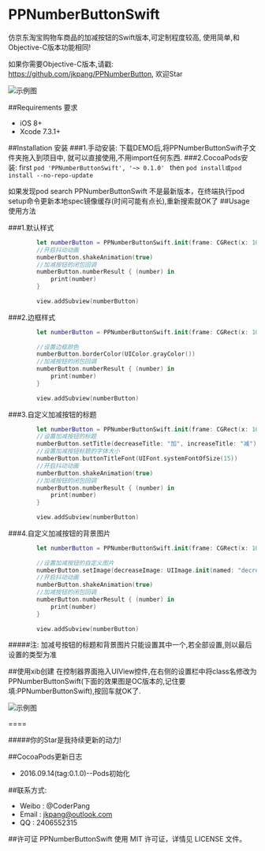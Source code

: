 # PPNumberButtonSwift
仿京东淘宝购物车商品的加减按钮的Swift版本,可定制程度较高, 使用简单,和Objective-C版本功能相同!

如果你需要Objective-C版本,请戳: https://github.com/jkpang/PPNumberButton, 欢迎Star

![示例图](https://github.com/jkpang/PPNumberButton/blob/master/PPNumberButton.gif)

##Requirements 要求
* iOS 8+
* Xcode 7.3.1+

##Installation 安装
###1.手动安装:
下载DEMO后,将PPNumberButtonSwift子文件夹拖入到项目中, 就可以直接使用,不用import任何东西.
###2.CocoaPods安装:
first
`pod 'PPNumberButtonSwift', '~> 0.1.0' `
then
`pod install或pod install --no-repo-update`

如果发现pod search PPNumberButtonSwift 不是最新版本，在终端执行pod setup命令更新本地spec镜像缓存(时间可能有点长),重新搜索就OK了
##Usage 使用方法

###1.默认样式

```swift
        let numberButton = PPNumberButtonSwift.init(frame: CGRect(x: 100, y: 100, width: 110, height: 30))
        //开启抖动动画
        numberButton.shakeAnimation(true)
        //加减按钮的闭包回调
        numberButton.numberResult { (number) in
            print(number)
        }
        
        view.addSubview(numberButton)
```
###2.边框样式

```swift
        let numberButton = PPNumberButtonSwift.init(frame: CGRect(x: 100, y: 160, width: 200, height: 30))
        
        //设置边框颜色
        numberButton.borderColor(UIColor.grayColor())
        //加减按钮的闭包回调
        numberButton.numberResult { (number) in
            print(number)
        }
        
        view.addSubview(numberButton)
```
###3.自定义加减按钮的标题

```swift
        let numberButton = PPNumberButtonSwift.init(frame: CGRect(x: 100, y: 220, width: 150, height: 44))
        //设置加减按钮的标题
        numberButton.setTitle(decreaseTitle: "加", increaseTitle: "减")
        //设置加减按钮标题的字体大小
        numberButton.buttonTitleFont(UIFont.systemFontOfSize(15))
        //开启抖动动画
        numberButton.shakeAnimation(true)
        //加减按钮的闭包回调
        numberButton.numberResult { (number) in
            print(number)
        }
        
        view.addSubview(numberButton)

```
###4.自定义加减按钮的背景图片

```swift
        let numberButton = PPNumberButtonSwift.init(frame: CGRect(x: 100, y: 300, width: 100, height: 30))
        
        //设置加减按钮的自定义图片
        numberButton.setImage(decreaseImage: UIImage.init(named: "decrease_highlight")!, increaseImage: UIImage.init(named: "timeline_relationship_icon_addattention-1")!)
        //开启抖动动画
        numberButton.shakeAnimation(true)
        //加减按钮的闭包回调
        numberButton.numberResult { (number) in
            print(number)
        }
        
        view.addSubview(numberButton)


```
#####注: 加减号按钮的标题和背景图片只能设置其中一个,若全部设置,则以最后设置的类型为准

##使用xib创建
在控制器界面拖入UIView控件,在右侧的设置栏中将class名修改为PPNumberButtonSwift(下面的效果图是OC版本的,记住要填:PPNumberButtonSwift),按回车就OK了.

![示例图](https://github.com/jkpang/PPNumberButton/blob/master/photo.png)

====

#####你的Star是我持续更新的动力!

##CocoaPods更新日志

* 2016.09.14(tag:0.1.0)--Pods初始化

##联系方式:
* Weibo : @CoderPang
* Email : jkpang@outlook.com
* QQ : 2406552315

##许可证
PPNumberButtonSwift 使用 MIT 许可证，详情见 LICENSE 文件。


